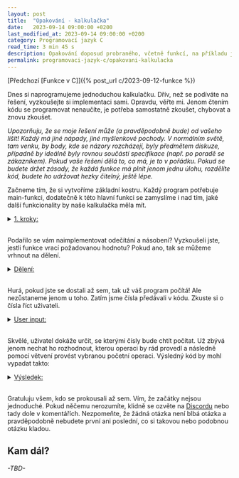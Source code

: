 ```yaml
---
layout: post
title:  "Opakování - kalkulačka"
date:   2023-09-14 09:00:00 +0200
last_modified_at: 2023-09-14 09:00:00 +0200
category: Programovací jazyk C
read_time: 3 min 45 s
description: Opakování doposud probraného, včetně funkcí, na příkladu jednoduché kalkulačky psané v programovacím jazyku C.
permalink: programovaci-jazyk-c/opakovani-kalkulacka
---
```


[Předchozí [Funkce v C]]({% post_url c/2023-09-12-funkce %})

Dnes si naprogramujeme jednoduchou kalkulačku. Dřív, než se podíváte na řešení, vyzkoušejte si implementaci sami. Opravdu, věřte mi. Jenom čtením kódu se programovat nenaučíte, je potřeba samostatně zkoušet, chybovat a znovu zkoušet.

*Upozorňuju, že se moje řešení může (a pravděpodobně bude) od vašeho lišit! Každý má jiné nápady, jiné myšlenkové pochody. V normálním světě, tam venku, by body, kde se názory rozcházejí, byly předmětem diskuze, případně by ideálně byly rovnou součástí specifikace (např. po poradě se zákazníkem). Pokud vaše řešení dělá to, co má, je to v pořádku. Pokud se budete držet zásady, že každá funkce má plnit jenom jednu úlohu, rozdělíte kód, budete ho udržovat hezky čitelný, ještě lépe.*

Začneme tím, že si vytvoříme základní kostru. Každý program potřebuje main-funkci, dodatečně k této hlavní funkci se zamyslíme i nad tím, jaké další funkcionality by naše kalkulačka měla mít.

<!-- 1. krok -->

  <details>
    <summary><u>1. kroky: </u></summary>
<br />
Nejdříve se zamyslíme nad tím, co naše kalkulačka musí umět a jak to budeme testovat.
- Testování bude zatím nejjednodušší pomocí printf v mainu.
- Kalkulačka by měla umět sčítat, odečítat, násobit a dělit.

První základní kostra by mohla vypadat následovně:

{% highlight c %}
#include <stdio.h>

int scitani(int a, int b)
{
    return a + b;
}

int odecitani(int a, int b)
{
    return 0;
}

int nasobeni(int a, int b)
{
    return 0;
}

// TODO: deleni

int main(void)
{
    printf("Test: %d\n", scitani(5, 3));
    return 0;
} {% endhighlight %}

Předpokládejme, že naše kalkulačka zatím umí počítat jenom s celými čísly. Implementace sčítání, odečítání a násobení by tedy neměla být těžká. Sčítání můžu otestovat v mainu a výsledek si nechat vytisknout na konzoli.

Zkuste si sami doplnit kód pro odečítání a násobení (momentálně tyto dvě funkce vrací pouze hodnotu 0).
  </details>
<br />

Podařilo se vám naimplementovat odečítání a násobení? Vyzkoušeli jste, jestli funkce vrací požadovanou hodnotu? Pokud ano, tak se můžeme vrhnout na dělení.

<!-- 2. krok -->

  <details>
    <summary><u>Dělení: </u></summary>
<br />
{% highlight c %}
#include <stdio.h>

int scitani(int a, int b)
{
    return a + b;
}

int odecitani(int a, int b)
{
    return 0;
}

int nasobeni(int a, int b)
{
    return 0;
}

double deleni(int a, int b)
{
    if (b == 0)
    {
        printf("Chyba: deleni nulou!\n");
        return -1;
    }

    return (double) a / b;
}

int main(void)
{
    printf("Test: %f\n", deleni(5, 3));
    return 0;
} {% endhighlight %}

Nezapomeňte u dělení dát návratnou hodnotu double - pokud byste dali int, pak by se vždy vracelo pouze celé číslo a tudíž (většinou) nesprávný výsledek. A také je třeba dopsat u return double, protože int děleno int je vždy int a tedy výpočet je celé číslo, i přesto, že je následně vráceno na volajícího ve formě desetinného (opět - zkuste si (double) vynechat a mrkněte, co se stane).

V případě, že je dělitel 0, funkce má vytisknout na konzoli chybovou hlášku. Vrátit by se mohlo jakékoli číslo, -1 (nebo i 1, 2 atd., prostě jiné než 0) však často značí chybu.

Také si ohlídejte format specifier u printf v mainu. Tentokrát je třeba %f, protože jako argument máme desetinné číslo.
  </details>
<br />

Hurá, pokud jste se dostali až sem, tak už váš program počítá! Ale nezůstaneme jenom u toho. Zatím jsme čísla předávali v kódu. Zkuste si o čísla říct uživateli.

<!-- 3. krok -->

  <details>
    <summary><u>User input: </u></summary>
<br />
{% highlight c %}
int main(void)
{
    int a, b;

    printf("Prosim zadejte 2 cisla (oddelena mezerou): ");
    scanf("%d %d", &a, &b);

    printf("Test: %f\n", deleni(a, b));
    return 0;
} {% endhighlight %}

Ostatní funkce zůstávají stejné, momentálně pracujeme jenom v main. Nejprve je potřeba si někde určit 2 proměnné, ve kterých následně uložíme čísla, která nám dodá uživatel. A čtení textu dosáhneme pomocí scanf, jak jsme viděli v <a href="https://wild-karoline.github.io/programovaci-jazyk-c/scanf">předposlední kapitole</a>.
  </details>
<br />

Skvělé, uživatel dokáže určit, se kterými čísly bude chtít počítat. Už zbývá jenom nechat ho rozhodnout, kterou operaci by rád provedl a následně pomocí větvení provést vybranou početní operaci. Výsledný kód by mohl vypadat takto:

<!-- 4. krok -->

  <details>
    <summary><u>Výsledek: </u></summary>
<br />
{% highlight c %}
#include <stdio.h>

int scitani(int a, int b)
{
    return a + b;
}

int odecitani(int a, int b)
{
    return a - b;
}

int nasobeni(int a, int b)
{
    return a * b;
}

double deleni(int a, int b)
{
    if (b == 0)
    {
        printf("Chyba: deleni nulou!\n");
        return -1;
    }

    return (double) a / b;
}

int main(void)
{
    int a, b;
    char operace;

    printf("Prosim zvolte operaci (+, -, *, /): ");
    scanf("%c", &operace);

    printf("Prosim zadejte 2 cisla (oddelena mezerou): ");
    scanf("%d %d", &a, &b);

    double vysledek;

    switch (operace)
    {
    case '+':
        vysledek = scitani(a, b);
        break;
    case '-':
        vysledek = odecitani(a, b);
        break;
    case '*':
        vysledek = nasobeni(a, b);
        break;
    case '/':
        vysledek = deleni(a, b);
        break;
    default:
        printf("Neplatna operace!\n");
        return -1;
    }

    printf("Vysledek: %d %c %d = %.2f\n", a, operace, b, vysledek);
    return 0;
}
 {% endhighlight %}

<!-- TODO -->
Kód je jako vždy dostupný na <a href="https://wild-karoline.github.io/programovaci-jazyk-c/scanf">GitHubu</a>.
  </details>
<br />

Gratuluju všem, kdo se prokousali až sem. Vím, že začátky nejsou jednoduché. Pokud něčemu nerozumíte, klidně se ozvěte na [Discordu](https://discord.gg/hB8UYAgwUE) nebo tady dole v komentářích. Nezpomeňte, že žádná otázka není blbá otázka a pravděpodobně nebudete první ani poslední, co si takovou nebo podobnou otázku kladou.

## Kam dál?

*\-TBD\-*
